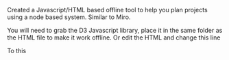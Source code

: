 Created a Javascript/HTML based offline tool to help you plan projects using a node based system. Similar to Miro. 

You will need to grab the D3 Javascript library, place it in the same folder as the HTML file to make it work offline.
Or edit the HTML and change this line
<script src="d3.v7.min.js"></script> To this <script src="https://d3js.org/d3.v7.min.js"></script>
